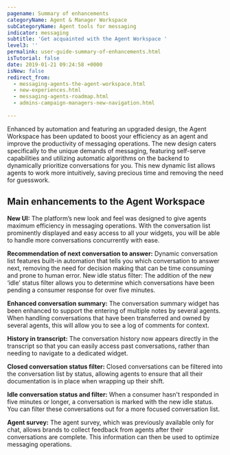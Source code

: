 ```yaml
---
pagename: Summary of enhancements
categoryName: Agent & Manager Workspace
subCategoryName: Agent tools for messaging
indicator: messaging
subtitle: 'Get acquainted with the Agent Workspace '
level3: ''
permalink: user-guide-summary-of-enhancements.html
isTutorial: false
date: 2019-01-21 09:24:58 +0000
isNew: false
redirect_from:
  - messaging-agents-the-agent-workspace.html
  - new-experiences.html
  - messaging-agents-roadmap.html
  - admins-campaign-managers-new-navigation.html
  
---
```


Enhanced by automation and featuring an upgraded design, the Agent Workspace has been updated to boost your efficiency as an agent and improve the productivity of messaging operations. The new design caters specifically to the unique demands of messaging, featuring self-serve capabilities and utilizing automatic algorithms on the backend to dynamically prioritize conversations for you. This new dynamic list allows agents to work more intuitively, saving precious time and removing the need for guesswork.

## Main enhancements to the Agent Workspace

**New UI:** The platform’s new look and feel was designed to give agents maximum efficiency in messaging operations. With the conversation list prominently displayed and easy access to all your widgets, you will be able to handle more conversations concurrently with ease. 

**Recommendation of next conversation to answer:** Dynamic conversation list features built-in automation that tells you which conversation to answer next, removing the need for decision making that can be time consuming and prone to human error. 
New idle status filter: The addition of the new ‘idle’ status filter allows you to determine which conversations have been pending a consumer response for over five minutes.

**Enhanced conversation summary:** The conversation summary widget has been enhanced to support the entering of multiple notes by several agents. When handling conversations that have been transferred and owned by several agents, this will allow you to see a log of comments for context. 

**History in transcript:** The conversation history now appears directly in the transcript so that you can easily access past conversations, rather than needing to navigate to a dedicated widget. 

**Closed conversation status filter:** Closed conversations can be filtered into the conversation list by status, allowing agents to ensure that all their documentation is in place when wrapping up their shift. 

**Idle conversation status and filter:** When a consumer hasn't responded in five minutes or longer, a conversation is marked with the new idle status. You can filter these conversations out for a more focused conversation list. 

**Agent survey:** The agent survey, which was previously available only for chat, allows brands to collect feedback from agents after their conversations are complete. This information can then be used to optimize messaging operations. 
